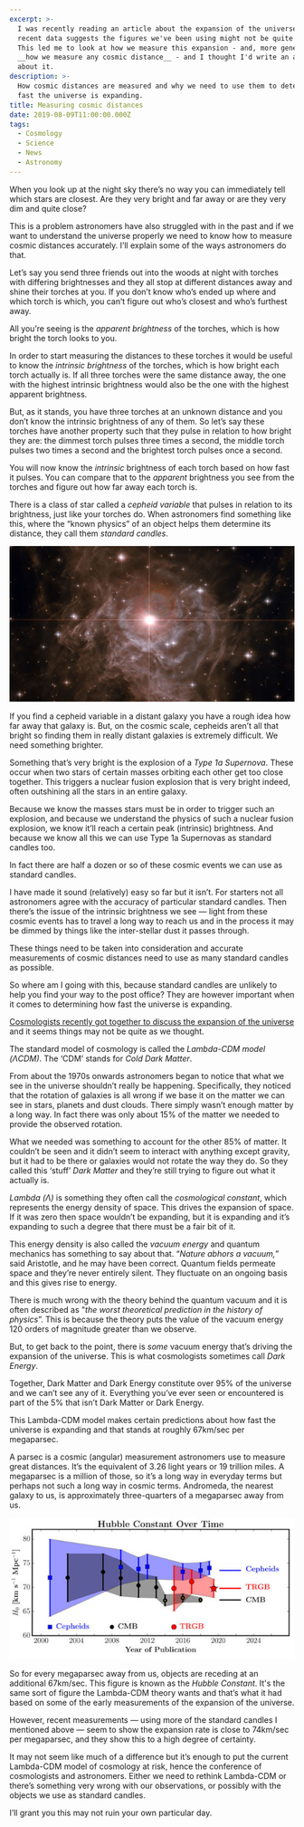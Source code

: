 ```yaml
---
excerpt: >-
  I was recently reading an article about the expansion of the universe and how
  recent data suggests the figures we've been using might not be quite correct.
  This led me to look at how we measure this expansion - and, more generically,
  __how we measure any cosmic distance__ - and I thought I'd write an article
  about it.
description: >-
  How cosmic distances are measured and why we need to use them to determine how
  fast the universe is expanding.
title: Measuring cosmic distances
date: 2019-08-09T11:00:00.000Z
tags:
  - Cosmology
  - Science
  - News
  - Astronomy
---
```

When you look up at the night sky there’s no way you can immediately tell which stars are closest. Are they very bright and far away or are they very dim and quite close?

This is a problem astronomers have also struggled with in the past and if we want to understand the universe properly we need to know how to measure cosmic distances accurately. I’ll explain some of the ways astronomers do that.

Let’s say you send three friends out into the woods at night with torches with differing brightnesses and they all stop at different distances away and shine their torches at you. If you don’t know who’s ended up where and which torch is which, you can’t figure out who’s closest and who’s furthest away.

All you’re seeing is the _apparent brightness_ of the torches, which is how bright the torch looks to you.

In order to start measuring the distances to these torches it would be useful to know the _intrinsic brightness_ of the torches, which is how bright each torch actually is. If all three torches were the same distance away, the one with the highest intrinsic brightness would also be the one with the highest apparent brightness.

But, as it stands, you have three torches at an unknown distance and you don’t know the intrinsic brightness of any of them. So let’s say these torches have another property such that they pulse in relation to how bright they are: the dimmest torch pulses three times a second, the middle torch pulses two times a second and the brightest torch pulses once a second.

You will now know the _intrinsic_ brightness of each torch based on how fast it pulses. You can compare that to the _apparent_ brightness you see from the torches and figure out how far away each torch is.

There is a class of star called a _cepheid variable_ that pulses in relation to its brightness, just like your torches do. When astronomers find something like this, where the “known physics” of an object helps them determine its distance, they call them _standard candles_.

![Cepheid variable stars.](/assets/images/posts/2019/08/2019-08-09-cepheid.jpg "@itemprop=image")

If you find a cepheid variable in a distant galaxy you have a rough idea how far away that galaxy is. But, on the cosmic scale, cepheids aren’t all that bright so finding them in really distant galaxies is extremely difficult. We need something brighter.

Something that’s very bright is the explosion of a _Type 1a Supernova_. These occur when two stars of certain masses orbiting each other get too close together. This triggers a nuclear fusion explosion that is very bright indeed, often outshining all the stars in an entire galaxy.

Because we know the masses stars must be in order to trigger such an explosion, and because we understand the physics of such a nuclear fusion explosion, we know it’ll reach a certain peak (intrinsic) brightness. And because we know all this we can use Type 1a Supernovas as standard candles too.

In fact there are half a dozen or so of these cosmic events we can use as standard candles.

I have made it sound (relatively) easy so far but it isn’t. For starters not all astronomers agree with the accuracy of particular standard candles. Then there’s the issue of the intrinsic brightness we see — light from these cosmic events has to travel a long way to reach us and in the process it may be dimmed by things like the inter-stellar dust it passes through.

These things need to be taken into consideration and accurate measurements of cosmic distances need to use as many standard candles as possible.

So where am I going with this, because standard candles are unlikely to help you find your way to the post office? They are however important when it comes to determining how fast the universe is expanding. 

[Cosmologists recently got together to discuss the expansion of the universe](https://www.quantamagazine.org/cosmologists-debate-how-fast-the-universe-is-expanding-20190808/ "Read about the conference.") and it seems things may not be quite as we thought.

The standard model of cosmology is called the _Lambda-CDM model (ΛCDM)_. The ‘CDM’ stands for _Cold Dark Matter_. 

From about the 1970s onwards astronomers began to notice that what we see in the universe shouldn’t really be happening. Specifically, they noticed that the rotation of galaxies is all wrong if we base it on the matter we can see in stars, planets and dust clouds. There simply wasn’t enough matter by a long way. In fact there was only about 15% of the matter we needed to provide the observed rotation.

What we needed was something to account for the other 85% of matter. It couldn’t be seen and it didn’t seem to interact with anything except gravity, but it had to be there or galaxies would not rotate the way they do. So they called this ‘stuff’ _Dark Matter_ and they’re still trying to figure out what it actually is. 

_Lambda (Λ)_ is something they often call the _cosmological constant_, which represents the energy density of space. This drives the expansion of space. If it was zero then space wouldn’t be expanding, but it is expanding and it’s expanding to such a degree that there must be a fair bit of it.

This energy density is also called the _vacuum energy_ and quantum mechanics has something to say about that. “_Nature abhors a vacuum,_” said Aristotle, and he may have been correct. Quantum fields permeate space and they’re never entirely silent. They fluctuate on an ongoing basis and this gives rise to energy.

There is much wrong with the theory behind the quantum vacuum and it is often described as "_the worst theoretical prediction in the history of physics_”. This is because the theory puts the value of the vacuum energy 120 orders of magnitude greater than we observe.

But, to get back to the point, there is _some_ vacuum energy that’s driving the expansion of the universe. This is what cosmologists sometimes call _Dark Energy_.

Together, Dark Matter and Dark Energy constitute over 95% of the universe and we can’t see any of it. Everything you’ve ever seen or encountered is part of the 5% that isn’t Dark Matter or Dark Energy.

This Lambda-CDM model makes certain predictions about how fast the universe is expanding and that stands at roughly 67km/sec per megaparsec. 

A parsec is a cosmic (angular) measurement astronomers use to measure great distances. It’s the equivalent of 3.26 light years or 19 trillion miles. A megaparsec is a million of those, so it’s a long way in everyday terms but perhaps not such a long way in cosmic terms. Andromeda, the nearest galaxy to us, is approximately three-quarters of a megaparsec away from us.

![The Hubble constant over time.](/assets/images/posts/2019/08/2019-08-09-hubble-constant.jpg "caption=The Hubble constant over time.|class=s50 right|title=The Hubble constant over time.|@itemprop=image")

So for every megaparsec away from us, objects are receding at an additional 67km/sec. This figure is known as the _Hubble Constant_. It's the same sort of figure the Lambda-CDM theory wants and that’s what it had based on some of the early measurements of the expansion of the universe.

However, recent measurements — using more of the standard candles I mentioned above — seem to show the expansion rate is close to 74km/sec per megaparsec, and they show this to a high degree of certainty.

It may not seem like much of a difference but it’s enough to put the current Lambda-CDM model of cosmology at risk, hence the conference of cosmologists and astronomers. Either we need to rethink Lambda-CDM or there’s something very wrong with our observations, or possibly with the objects we use as standard candles.

I’ll grant you this may not ruin your own particular day.

